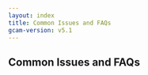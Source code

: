 ```yaml
---
layout: index
title: Common Issues and FAQs
gcam-version: v5.1
---
```

## Common Issues and FAQs




